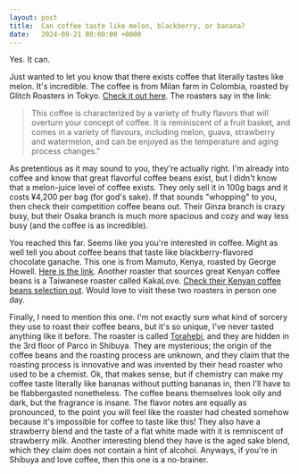 ```yaml
---
layout: post
title:  Can coffee taste like melon, blackberry, or banana?
date:   2024-09-21 00:00:00 +0000
---
```


Yes. It can.

Just wanted to let you know that there exists coffee that literally tastes like melon.
It's incredible.
The coffee is from Milan farm in Colombia, roasted by Glitch Roasters in Tokyo.
[Check it out here](https://shop.glitchcoffee.com/en/products/restock-colombia-risaralda-milan-nitro-wash).
The roasters say in the link:
> This coffee is characterized by a variety of fruity flavors that will overturn your concept of coffee. It is reminiscent of a fruit basket, and comes in a variety of flavours, including melon, guava, strawberry and watermelon, and can be enjoyed as the temperature and aging process changes."

As pretentious as it may sound to you, they're actually right.
I'm already into coffee and know that great flavorful coffee beans exist, but I didn't know that a melon-juice level of coffee exists.
They only sell it in 100g bags and it costs ¥4,200 per bag (for god's sake).
If that sounds "whopping" to you, then check their competition coffee beans out.
Their Ginza branch is crazy busy, but their Osaka branch is much more spacious and cozy and way less busy (and the coffee is as incredible).

You reached this far.
Seems like you you're interested in coffee.
Might as well tell you about coffee beans that taste like blackberry-flavored chocolate ganache.
This one is from Mamuto, Kenya, roasted by George Howell.
[Here is the link](https://georgehowellcoffee.com/products/mamuto-peaberry-ken-003).
Another roaster that sources great Kenyan coffee beans is a Taiwanese roaster called KakaLove.
[Check their Kenyan coffee beans selection out](https://www.kakalovecafe.com.tw/categories/550002e92ed0f2264000001b).
Would love to visit these two roasters in person one day.

Finally, I need to mention this one.
I'm not exactly sure what kind of sorcery they use to roast their coffee beans, but it's so unique, I've never tasted anything like it before.
The roaster is called [Torahebi](https://www.torahebi.jp), and they are hidden in the 3rd floor of Parco in Shibuya.
They are mysterious; the origin of the coffee beans and the roasting process are unknown, and they claim that the roasting process is innovative and was invented by their head roaster who used to be a chemist.
Ok, that makes sense, but if chemistry can make my coffee taste literally like bananas without putting bananas in, then I'll have to be flabbergasted nonetheless.
The coffee beans themselves look oily and dark, but the fragrance is insane.
The flavor notes are equally as pronounced, to the point you will feel like the roaster had cheated somehow because it's impossible for coffee to taste like this!
They also have a strawberry blend and the taste of a flat white made with it is remniscent of strawberry milk.
Another interesting blend they have is the aged sake blend, which they claim does not contain a hint of alcohol.
Anyways, if you're in Shibuya and love coffee, then this one is a no-brainer.